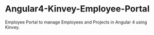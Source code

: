 # Angular4-Kinvey-Employee-Portal
Employee Portal to manage Employees and Projects in Angular 4 using Kinvey.
